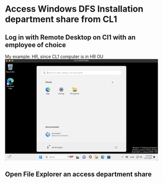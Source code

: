# Access Windows DFS Installation department share from CL1

## Log in with Remote Desktop on Cl1 with an employee of choice 
My example: HR, since CL1 computer is in HR OU
![alt text](RDP-HR.png)

## Open File Explorer an access department share


